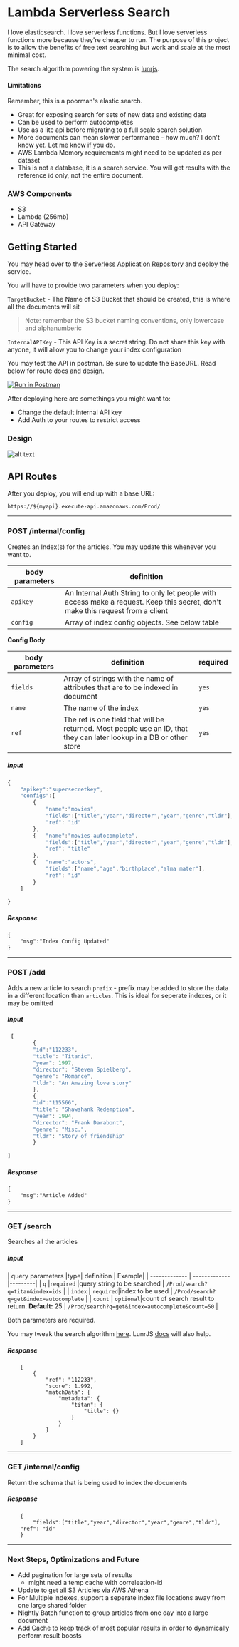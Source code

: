 # Lambda Serverless Search

I love elasticsearch. I love serverless functions. But I love serverless functions more because they're cheaper to run. The purpose of this project is to allow the benefits of free text searching but work and scale at the most minimal cost.

The search algorithm powering the system is [lunrjs](http://lunrjs.com).

#### Limitations
Remember, this is a poorman's elastic search. 

- Great for exposing search for sets of new data and existing data
- Can be used to perform autocompletes
- Use as a lite api before migrating to a full scale search solution
- More documents can mean slower performance - how much? I don't know yet. Let me know if you do. 
- AWS Lambda Memory requirements might need to be updated as per dataset
- This is not a database, it is a search service. You will get results with the reference id only, not the entire document.

### AWS Components
- S3	
- Lambda (256mb)
- API Gateway

## Getting Started

You may head over to the [Serverless Application Repository](sss) and deploy the service.

You will have to provide two parameters when you deploy:

`TargetBucket` - The Name of S3 Bucket that should be created, this is where all the documents will sit 
> Note: remember the S3 bucket naming conventions, only lowercase and alphanumberic

`InternalAPIKey` - This API Key is a secret string. Do not share this key with anyone, it will allow you to change your index configuration

You may test the API in postman. Be sure to update the BaseURL. Read below for route docs and design.

[![Run in Postman](https://run.pstmn.io/button.svg)](https://app.getpostman.com/run-collection/c050def4904367e08d45)

After deploying here are somethings you might want to:
- Change the default internal API key
- Add Auth to your routes to restrict access



### Design

![alt text](https://github.com/rlingineni/Lambda-Serverless-Search/blob/master/Architecture.png)


## API Routes

After you deploy, you will end up with a base URL:

`https://${myapi}.execute-api.amazonaws.com/Prod/`

-------------------
### POST /internal/config
Creates an Index(s) for the articles. You may update this whenever you want to. 


| body parameters |  definition | 
| ------------- | ------------- |
| `apikey`  | An Internal Auth String to only let people with access make a request. Keep this secret, don't make this request from a client  | 
| `config`  | Array of index config objects. See below table| 

**Config Body**

| body parameters |  definition | required|
| ------------- | ------------- |------------- 
| `fields`  | Array of strings with the name of attributes that are to be indexed in document| `yes`|
| `name`  | The name of the index| `yes`|
| `ref`  | The ref is one field that will be returned. Most people use an ID, that they can later lookup in a DB or other store|`yes`|

##### Input
```javascript
{
    "apikey":"supersecretkey",
	"configs":[
		{
			"name":"movies",
			"fields":["title","year","director","year","genre","tldr"],
			"ref": "id"
		},
		{	"name":"movies-autocomplete",
			"fields":["title","year","director","year","genre","tldr"],
			"ref": "title"
		},
		{	"name":"actors",
			"fields":["name","age","birthplace","alma mater"],
			"ref": "id"
		}
	]
	
}
```
##### Response
```
{
	"msg":"Index Config Updated"
}
```
-------------------

### POST /add
Adds a new article to search
`prefix` - prefix may be added to store the data in a different location than `articles`. This is ideal for seperate indexes, or it may be omitted
##### Input
```javascript
 [
	    {           
		"id":"112233",
		"title": "Titanic",
		"year": 1997,
		"director": "Steven Spielberg",
		"genre": "Romance",
		"tldr": "An Amazing love story"
	    },
	    {           
		"id":"115566",
		"title": "Shawshank Redemption",
		"year": 1994,
		"director": "Frank Darabont",
		"genre": "Misc.",
		"tldr": "Story of friendship"
	    }
	
]
```
##### Response
```
{
	"msg":"Article Added"
}
```

-------------------

### GET /search
Searches all the articles

##### Input
| query parameters |type|  definition | Example| 
| ------------- | ------------- |---------|
| `q`  |`required` |query string to be searched  | `/Prod/search?q=titan&index=ids` |
| `index`  | `required`|index to be used | `/Prod/search?q=get&index=autocomplete` |
| `count`  | `optional`|count of search result to return. **Default:** 25 | `/Prod/search?q=get&index=autocomplete&count=50` |

Both parameters are required.

You may tweak the search algorithm [here](https://github.com/rlingineni/Lambda-Serverless-Search/blob/2099d87854b4c7f23eced3214a3141ef66bef95d/document_search/app.js#L173). LunrJS [docs](https://lunrjs.com/guides/searching.html) will also help.
##### Response
```
    [
        {
            "ref": "112233",
            "score": 1.992,
            "matchData": {
                "metadata": {
                    "titan": {
                        "title": {}
                    }
                }
            }
        }
    ]
```

-------------------

### GET /internal/config
Return the schema that is being used to index the documents

##### Response
```
    {
    	"fields":["title","year","director","year","genre","tldr"],
	"ref": "id"
    }
```

-------------------
### Next Steps, Optimizations and Future

- Add pagination for large sets of results
	- might need a temp cache with correleation-id
- Update to get all S3 Articles via AWS Athena
- For Multiple indexes, support a seperate index file locations away from one large shared folder
- Nightly Batch function to group articles from one day into a large document
- Add Cache to keep track of most popular results in order to dynamically perform result boosts


